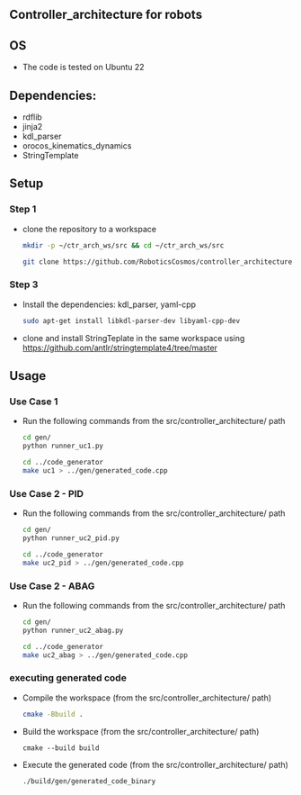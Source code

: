 ## Controller_architecture for robots


## OS
- The code is tested on Ubuntu 22

## Dependencies:
- rdflib
- jinja2
- kdl_parser
- orocos_kinematics_dynamics
- StringTemplate

## Setup

### Step 1

- clone the repository to a workspace 

    ```bash
    mkdir -p ~/ctr_arch_ws/src && cd ~/ctr_arch_ws/src

    git clone https://github.com/RoboticsCosmos/controller_architecture.git
    ```

### Step 3

- Install the dependencies: kdl_parser, yaml-cpp

    ```bash
    sudo apt-get install libkdl-parser-dev libyaml-cpp-dev 
    ```
- clone and install StringTeplate in the same workspace using https://github.com/antlr/stringtemplate4/tree/master


## Usage

### Use Case 1

- Run the following commands from the src/controller_architecture/ path
    
    ```bash
    cd gen/
    python runner_uc1.py

    cd ../code_generator
    make uc1 > ../gen/generated_code.cpp

    ```

### Use Case 2 - PID

- Run the following commands from the src/controller_architecture/ path
    
    ```bash
    cd gen/
    python runner_uc2_pid.py

    cd ../code_generator
    make uc2_pid > ../gen/generated_code.cpp

    ```

### Use Case 2 - ABAG

- Run the following commands from the src/controller_architecture/ path
    
    ```bash
    cd gen/
    python runner_uc2_abag.py

    cd ../code_generator
    make uc2_abag > ../gen/generated_code.cpp

    ```

### executing generated code

- Compile the workspace (from the src/controller_architecture/ path)

    ```bash
    cmake -Bbuild .

    ```

- Build the workspace (from the src/controller_architecture/ path)

    ```
    cmake --build build

    ```

- Execute the generated code (from the src/controller_architecture/ path)
  
    ```
    ./build/gen/generated_code_binary

    ```
